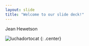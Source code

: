 ```yaml
---
layout: slide
title: "Welcome to our slide deck!"
---
```


Jean Hewetson

![luchadortocat](https://octodex.github.com/images/hula_loop_octodex03.gif)
{: .center}
